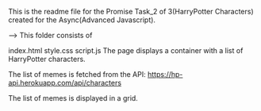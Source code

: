 This is the readme file for the Promise Task_2 of 3(HarryPotter  Characters) created for the Async(Advanced Javascript).

--> This folder consists of

index.html
style.css
script.js
The page displays a container with a list of HarryPotter characters.

The list of memes is fetched from the API: https://hp-api.herokuapp.com/api/characters

The list of memes is displayed in a grid.

